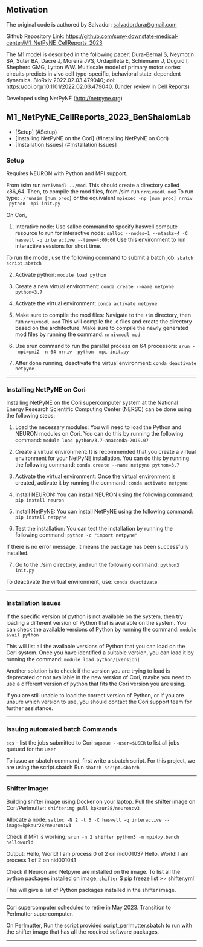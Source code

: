 ## Motivation

The original code is authored by Salvador: salvadordura@gmail.com

Github Repository Link: https://github.com/suny-downstate-medical-center/M1_NetPyNE_CellReports_2023

The M1 model is described in the following paper:
Dura-Bernal S, Neymotin SA, Suter BA, Dacre J, Moreira JVS, Urdapilleta E, Schiemann J, Duguid I, Shepherd GMG, Lytton WW. Multiscale model of primary motor cortex circuits predicts in vivo cell type-specific, behavioral state-dependent dynamics. BioRxiv 2022.02.03.479040; doi: https://doi.org/10.1101/2022.02.03.479040. (Under review in Cell Reports)

Developed using NetPyNE (http://netpyne.org)

## M1_NetPyNE_CellReports_2023_BenShalomLab

- [Setup] (#Setup)
- [Installing NetPyNE on the Cori] (#Installing NetPyNE on Cori)
- [Installation Issues] (#Installation Issues]

### Setup 

Requires NEURON with Python and MPI support.

From /sim run `nrnivmodl ../mod`. This should create a directory called x86_64.
Then, to compile the mod files, from /sim run `nrnivmodl mod`
To run type: `./runsim [num_proc]` or the equivalent `mpiexec -np [num_proc] nrniv -python -mpi init.py`

On Cori, 

1. Interative node: Use salloc command to specify haswell compute resource to run for interactive node: 
`salloc --nodes=1 --ntasks=4 -C haswell -q interactive --time=4:00:00`
Use this environment to run interactive sessions for short time.

To run the model, use the following command to submit a batch job: 
`sbatch script.sbatch`

2. Activate python: 
`module load python`

3. Create a new virtual environment: 
`conda create --name netpyne python=3.7`

4. Activate the virtual environment:
`conda activate netpyne`

5. Make sure to compile the mod files:
Navigate to the `sim` directory, then run
`nrnivmodl mod` 
This will compile the .c files and create the directory based on the architecture.
Make sure to compile the newly generated mod files by running the command:
`nrnivmodl mod`

5. Use srun command to run the parallel process on 64 processors:
`srun --mpi=pmi2 -n 64 nrniv -python -mpi init.py`

6. After done running, deactivate the virtual environment: 
`conda deactivate netpyne`

-----------------------------------------

### Installing NetPyNE on Cori

Installing NetPyNE on the Cori supercomputer system at the National Energy Research Scientific Computing Center (NERSC) can be done using the following steps:

1. Load the necessary modules: You will need to load the Python and NEURON modules on Cori. You can do this by running the following command:
`module load python/3.7-anaconda-2019.07`

2. Create a virtual environment: It is recommended that you create a virtual environment for your NetPyNE installation. You can do this by running the following command:
`conda create --name netpyne python=3.7`

3. Activate the virtual environment: Once the virtual environment is created, activate it by running the command:
`conda activate netpyne`

4. Install NEURON: You can install NEURON using the following command:
`pip install neuron`

5. Install NetPyNE: You can install NetPyNE using the following command:
`pip install netpyne`

6. Test the installation: You can test the installation by running the following command:
`python -c "import netpyne"`

If there is no error message, it means the package has been successfully installed. 

7. Go to the ./sim directory, and run the following command: 
`python3 init.py`

To deactivate the virtual environment, use:
`conda deactivate`

-----------------------------------------

### Installation Issues

If the specific version of python is not available on the system, then try loading a different version of Python that is available on the system. You can check the available versions of Python by running the command:
`module avail python`

This will list all the available versions of Python that you can load on the Cori system. Once you have identified a suitable version, you can load it by running the command:
`module load python/[version]`

Another solution is to check if the version you are trying to load is deprecated or not available in the new version of Cori, maybe you need to use a different version of python that fits the Cori version you are using.

If you are still unable to load the correct version of Python, or if you are unsure which version to use, you should contact the Cori support team for further assistance.

-----------------------------------------

### Issuing automated batch Commands

`sqs` - list the jobs submitted to Cori
 `squeue --user=$USER` to list all jobs queued for the user
 
 To issue an sbatch command, first write a sbatch script. For this project, we are using the script.sbatch
 Run `sbatch script.sbatch`

-----------------------------------------

### Shifter Image: 

Building shifter image using Docker on your laptop.
Pull the shifter image on Cori/Perlmutter: 
`shifterimg pull kpkaur28/neuron:v3`

Allocate a node: 
`salloc -N 2 -t 5 -C haswell -q interactive --image=kpkaur28/neuron:v3`

Check if MPI is working:
`srun -n 2 shifter python3 -m mpi4py.bench helloworld`

Output:
Hello, World! I am process 0 of 2 on nid001037
Hello, World! I am process 1 of 2 on nid001041

Check if Neuron and Netpyne are installed on the image. To list all the python packages installed on image, 
`shifter`
$ pip freeze list >> shifter.yml`

This will give a list of Python packages installed in the shifter image.

-----------------------------------------
Cori supercomputer scheduled to retire in May 2023. Transition to Perlmutter supercomputer.

On Perlmutter, 
Run the script provided script_perlmutter.sbatch to run with the shifter image that has all the required software packages.

-----------------------------------------


